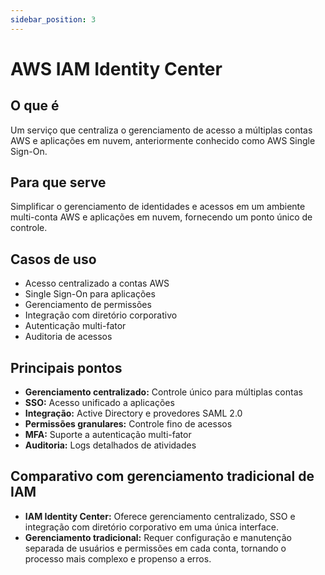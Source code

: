 ```yaml
---
sidebar_position: 3
---
```


# AWS IAM Identity Center

## O que é
Um serviço que centraliza o gerenciamento de acesso a múltiplas contas AWS e aplicações em nuvem, anteriormente conhecido como AWS Single Sign-On.

## Para que serve
Simplificar o gerenciamento de identidades e acessos em um ambiente multi-conta AWS e aplicações em nuvem, fornecendo um ponto único de controle.

## Casos de uso
- Acesso centralizado a contas AWS
- Single Sign-On para aplicações
- Gerenciamento de permissões
- Integração com diretório corporativo
- Autenticação multi-fator
- Auditoria de acessos

## Principais pontos
- **Gerenciamento centralizado:** Controle único para múltiplas contas
- **SSO:** Acesso unificado a aplicações
- **Integração:** Active Directory e provedores SAML 2.0
- **Permissões granulares:** Controle fino de acessos
- **MFA:** Suporte a autenticação multi-fator
- **Auditoria:** Logs detalhados de atividades

## Comparativo com gerenciamento tradicional de IAM
- **IAM Identity Center:** Oferece gerenciamento centralizado, SSO e integração com diretório corporativo em uma única interface.
- **Gerenciamento tradicional:** Requer configuração e manutenção separada de usuários e permissões em cada conta, tornando o processo mais complexo e propenso a erros. 
